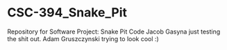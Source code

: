 # CSC-394_Snake_Pit
Repository for Software Project: Snake Pit Code
Jacob Gasyna just testing the shit out.
Adam Gruszczynski trying to look cool :)
